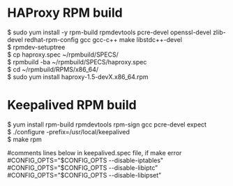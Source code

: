 # HAProxy RPM build

$ sudo yum install -y rpm-build rpmdevtools pcre-devel openssl-devel zlib-devel redhat-rpm-config gcc gcc-c++ make libstdc++-devel  
$ rpmdev-setuptree   
$ cp haproxy.spec ~/rpmbuild/SPECS/  
$ rpmbuild -ba ~/rpmbuild/SPECS/haproxy.spec  
$ cd ~/rpmbuild/RPMS/x86_64/  
$ sudo yum install haproxy-1.5-devX.x86_64.rpm 

# Keepalived RPM build

$ yum install rpm-build rpmdevtools rpm-sign gcc pcre-devel expect  
$ ./configure -prefix=/usr/local/keepalived  
$ make rpm  

#comments lines below in keepalived.spec file, if make error  
#CONFIG_OPTS="$CONFIG_OPTS --disable-iptables"  
#CONFIG_OPTS="$CONFIG_OPTS --disable-libiptc”  
#CONFIG_OPTS="$CONFIG_OPTS --disable-libipset”  


